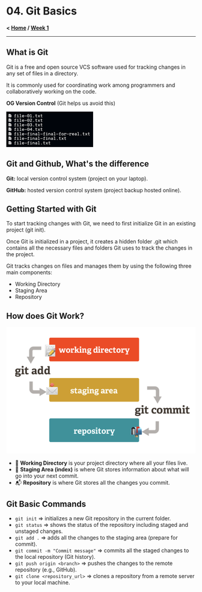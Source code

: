 # 04. Git Basics

**< [Home](../../README.md) / [Week 1](../README.md)**

---

## What is Git

Git is a free and open source VCS software used for tracking changes in any set of files in a directory.

It is commonly used for coordinating work among programmers and collaboratively working on the code.

**OG Version Control** (Git helps us avoid this)

![OG Version Control](../../assets/og-version-control.png)

## Git and Github, What's the difference

**Git:** local version control system (project on your laptop).

**GitHub:** hosted version control system (project backup hosted online).

## Getting Started with Git

To start tracking changes with Git, we need to first initialize Git in an existing project (git init).

Once Git is initialized in a project, it creates a hidden folder .git which contains all the necessary files and folders Git uses to track the changes in the project.

Git tracks changes on files and manages them by using the following three main components:

- Working Directory
- Staging Area
- Repository

## How does Git Work?

![Git Flow](../../assets/git-flow.png)

- 📝 **Working Directory** is your project directory where all your files live.
- 📩 **Staging Area (index)** is where Git stores information about what will go into your next commit.
- 📬 **Repository** is where Git stores all the changes you commit.

## Git Basic Commands

- `git init` => initializes a new Git repository in the current folder.
- `git status` => shows the status of the repository including staged and unstaged changes.
- `git add .` => adds all the changes to the staging area (prepare for commit).
- `git commit -m "Commit message"` => commits all the staged changes to the local repository (Git history).
- `git push origin <branch>` => pushes the changes to the remote repository (e.g., GitHub).
- `git clone <repository_url>` => clones a repository from a remote server to your local machine.
